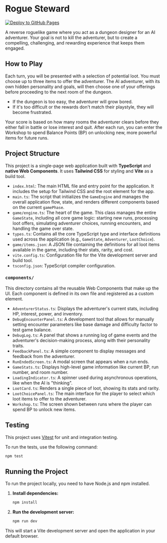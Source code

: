 # Rogue Steward

[![Deploy to GitHub Pages](https://github.com/t0mg/rogue-steward/actions/workflows/deploy.yml/badge.svg)](https://github.com/t0mg/rogue-steward/actions/workflows/deploy.yml)

A reverse roguelike game where you act as a dungeon designer for an AI adventurer. Your goal is not to kill the adventurer, but to create a compelling, challenging, and rewarding experience that keeps them engaged.

## How to Play

Each turn, you will be presented with a selection of potential loot. You must choose up to three items to offer the adventurer. The AI adventurer, with its own hidden personality and goals, will then choose one of your offerings before proceeding to the next room of the dungeon.

- If the dungeon is too easy, the adventurer will grow bored.
- If it's too difficult or the rewards don't match their playstyle, they will become frustrated.

Your score is based on how many rooms the adventurer clears before they either fall in battle or lose interest and quit. After each run, you can enter the Workshop to spend Balance Points (BP) on unlocking new, more powerful items for future runs.

## Project Structure

This project is a single-page web application built with **TypeScript** and **native Web Components**. It uses **Tailwind CSS** for styling and **Vite** as a build tool.

-   `index.html`: The main HTML file and entry point for the application. It includes the setup for Tailwind CSS and the root element for the app.
-   `main.ts`: The script that initializes the `GameEngine` and manages the overall application flow, state, and renders different components based on the current `gamePhase`.
-   `game/engine.ts`: The heart of the game. This class manages the entire `GameState`, including all core game logic: starting new runs, processing loot offers, simulating adventurer choices, running encounters, and handling the game over state.
-   `types.ts`: Contains all the core TypeScript type and interface definitions used across the application (e.g., `GameState`, `Adventurer`, `LootChoice`).
-   `game/items.json`: A JSON file containing the definitions for all loot items available in the game, including their stats, rarity, and cost.
-   `vite.config.ts`: Configuration file for the Vite development server and build tool.
-   `tsconfig.json`: TypeScript compiler configuration.

### `components/`

This directory contains all the reusable Web Components that make up the UI. Each component is defined in its own file and registered as a custom element.

-   `AdventurerStatus.ts`: Displays the adventurer's current stats, including HP, interest, power, and inventory.
-   `DebugEncounterPanel.ts`: A development tool that allows for manually setting encounter parameters like base damage and difficulty factor to test game balance.
-   `DebugLog.ts`: A panel that shows a running log of game events and the adventurer's decision-making process, along with their personality traits.
-   `FeedbackPanel.ts`: A simple component to display messages and feedback from the adventurer.
-   `RunEndedScreen.ts`: A modal screen that appears when a run ends.
-   `GameStats.ts`: Displays high-level game information like current BP, run number, and room number.
-   `LoadingIndicator.ts`: A spinner used during asynchronous operations, like when the AI is "thinking".
-   `LootCard.ts`: Renders a single piece of loot, showing its stats and rarity.
-   `LootChoicePanel.ts`: The main interface for the player to select which loot items to offer to the adventurer.
-   `Workshop.ts`: The screen shown between runs where the player can spend BP to unlock new items.

## Testing

This project uses [Vitest](https://vitest.dev/) for unit and integration testing.

To run the tests, use the following command:

```bash
npm test
```

## Running the Project

To run the project locally, you need to have Node.js and npm installed.

1.  **Install dependencies:**
    ```bash
    npm install
    ```

2.  **Run the development server:**
    ```bash
    npm run dev
    ```

This will start a Vite development server and open the application in your default browser.